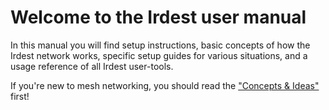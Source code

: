 # Welcome to the Irdest user manual

In this manual you will find setup instructions, basic concepts of how
the Irdest network works, specific setup guides for various
situations, and a usage reference of all Irdest user-tools.

If you're new to mesh networking, you should read the ["Concepts &
Ideas"](./concepts.md) first!

